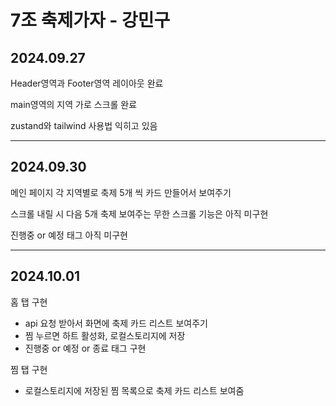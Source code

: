 # 7조 축제가자 - 강민구

## 2024.09.27

Header영역과 Footer영역 레이아웃 완료

main영역의 지역 가로 스크롤 완료

zustand와 tailwind 사용법 익히고 있음

---

## 2024.09.30

메인 페이지 각 지역별로 축제 5개 씩 카드 만들어서 보여주기

스크롤 내릴 시 다음 5개 축제 보여주는 무한 스크롤 기능은 아직 미구현

진행중 or 예정 태그 아직 미구현

---

## 2024.10.01

홈 탭 구현
- api 요청 받아서 화면에 축제 카드 리스트 보여주기
- 찜 누르면 하트 활성화, 로컬스토리지에 저장
- 진행중 or 예정 or 종료 태그 구현

찜 탭 구현
- 로컬스토리지에 저장된 찜 목록으로 축제 카드 리스트 보여줌
